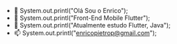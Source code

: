- 👋 System.out.printl("Olá Sou o Enrico");
- 👀 System.out.printl("Front-End Mobile Flutter");
- 🌱 System.out.printl("Atualmente estudo Flutter, Java");
- 📫 System.out.printl("enricopietrop@gmail.com");

<!---
enricopp/enricopp is a ✨ special ✨ repository because its `README.md` (this file) appears on your GitHub profile.
You can click the Preview link to take a look at your changes.
--->
